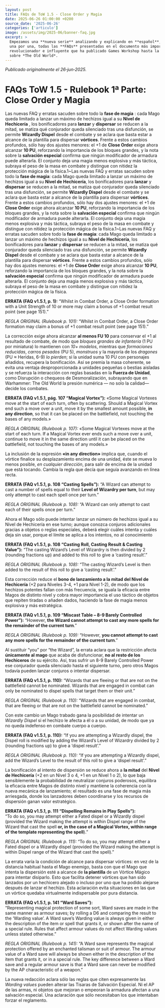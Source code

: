 ```yaml
---
layout: post
title: FAQs de ToW 1.5 - Close Order y Magia
date: 2025-06-26 01:00:00 +0200
source_date: '2025-06-26'
categories: ['articulo']
image: /assets/img/2025-06/banner-faq.jpg
excerpt: >
  Empezamos una **nueva serie** analizando y explicando en **español**,
  una por una, todas las **FAQs** presentadas en el documento más importante,
  revolucionador e influyente que ha publicado Games Workshop hasta la fecha
  sobre *The Old World*.
---
```

*Publicado originalmente el 26‑jun‑2025.*

# FAQs ToW 1.5 - Rulebook 1ª Parte: Close Order y Magia

Las nuevas FAQ y erratas sacuden sobre todo la **fase de magia** : cada Mago queda limitado a lanzar un máximo de hechizos igual a su **Nivel de Hechicería** , los bonificadores para **lanzar** y **dispersar** se reducen a la mitad, se matiza qué conjurador queda silenciado tras una disfunción, se permite **Wizardly Dispel** desde el combate y se aclara que basta estar a alcance de la plantilla para dispersar **vórtices**. Frente a estos cambios profundos, sólo hay dos ajustes menores: el +1 de **Close Order** exige ahora alcanzar **10 PU**, reforzando la importancia de los bloques grandes, y la nota sobre la **salvación especial** confirma que ningún modificador de armadura puede alterarla. El conjunto deja una magia menos explosiva y más táctica, subraya el peso de la masa en combate y distingue con nitidez la protección mágica de la física.1~Las nuevas FAQ y erratas sacuden sobre todo la **fase de magia**: cada Mago queda limitado a lanzar un máximo de hechizos igual a su **Nivel de Hechicería**, los bonificadores para **lanzar** y **dispersar** se reducen a la mitad, se matiza qué conjurador queda silenciado tras una disfunción, se permite **Wizardly Dispel** desde el combate y se aclara que basta estar a alcance de la plantilla para dispersar **vórtices**. Frente a estos cambios profundos, sólo hay dos ajustes menores: el +1 de **Close Order** exige ahora alcanzar **10 PU**, reforzando la importancia de los bloques grandes, y la nota sobre la **salvación especial** confirma que ningún modificador de armadura puede alterarla. El conjunto deja una magia menos explosiva y más táctica, subraya el peso de la masa en combate y distingue con nitidez la protección mágica de la física.1~Las nuevas FAQ y erratas sacuden sobre todo la **fase de magia**: cada Mago queda limitado a lanzar un máximo de hechizos igual a su **Nivel de Hechicería**, los bonificadores para **lanzar** y **dispersar** se reducen a la mitad, se matiza qué conjurador queda silenciado tras una disfunción, se permite **Wizardly Dispel** desde el combate y se aclara que basta estar a alcance de la plantilla para dispersar **vórtices**. Frente a estos cambios profundos, sólo hay dos ajustes menores: el +1 de **Close Order** exige ahora alcanzar **10 PU**, reforzando la importancia de los bloques grandes, y la nota sobre la **salvación especial** confirma que ningún modificador de armadura puede alterarla. El conjunto deja una magia menos explosiva y más táctica, subraya el peso de la masa en combate y distingue con nitidez la protección mágica de la física.



**ERRATA (FAQ v1.5.1, p. 1):** “Whilst in Combat Order, a Close Order formation with a Unit Strength of 10 or more may claim a bonus of +1 combat result point (see page 151).”

*REGLA ORIGINAL (Rulebook p. 101):* “Whilst in Combat Order, a Close Order formation may claim a bonus of +1 combat result point (see page 151).”

La corrección exige ahora alcanzar **al menos FU 10** para conservar el +1 al resultado de combate, de modo que *bloques grandes de infantería* (1 PU por miniatura) lo mantienen con *10+ modelos*, mientras que *formaciones reducidas*, *carros pesados* (PU 5), *monstruos* y la mayoría de los *dragones* (PU ≈ Heridas, 6-9) *lo pierden*; si la unidad suma 10 PU con personajes añadidos, recupera la bonificación. Así se premia la masa coherente, se evita una ventaja desproporcionada a unidades pequeñas o bestias aisladas y se refuerza la interacción con reglas basadas en la **Fuerza de Unidad**, como Disrupción o chequeos de Desmoralización, subrayando que en Warhammer: The Old World la presión numérica — no solo la calidad— decide los combates.



**ERRATA (FAQ v1.5.1, pág. 107 “Magical Vortex”):** «Some Magical Vortexes move at the start of each turn, often by scattering. Should a Magical Vortex end such a move over a unit, move it by the smallest amount possible, **in any direction**, so that it can be placed on the battlefield, not touching the bases of any models.»  

*REGLA ORIGINAL (Rulebook p. 107):* «Some Magical Vortexes move at the start of each turn. If a Magical Vortex ever ends such a move over a unit, continue to move it in the same direction until it can be placed on the battlefield, not touching the bases of any models.»

La inclusión de la expresión **«in any direction»** implica que, cuando el vórtice finalice su desplazamiento encima de una unidad, éste se mueva lo menos posible, *en cualquier dirección*, para salir de encima de la unidad que está tocando. Cambia la regla que decía que seguía avanzando en línea recta. 



**ERRATA (FAQ v1.5.1, p. 108 “Casting Spells”):** “A Wizard can attempt to cast a number of spells equal to their **Level of Wizardry per turn**, but may only attempt to cast each spell once per turn.”  

*REGLA ORIGINAL (Rulebook p. 108):* “A Wizard can only attempt to cast each of their spells once per turn.”   

Ahora el Mago sólo puede intentar lanzar un número de hechizos igual a su Nivel de Hechicería en ese turno; aunque conozca conjuros adicionales gracias a objetos o reglas especiales, deberá elegir cuáles intenta y cuáles deja sin usar, porque el límite se aplica a los intentos, no al conocimiento



**ERRATA (FAQ v1.5.1, p. 108 “Casting Roll, Casting Result & Casting Value”):** “The casting Wizard’s Level of Wizardry is then divided by 2 (rounding fractions up) and added to this roll to give a ‘casting result’.”   

*REGLA ORIGINAL (Rulebook p. 108):* “The casting Wizard’s Level is then added to the result of this roll to give a ‘casting result’.”   

Esta corrección reduce el **bono de lanzamiento a la mitad del Nivel de Hechicería** (+2 para Niveles 3-4, +1 para Nivel 1-2), de modo que los hechizos potentes fallan con más frecuencia, se iguala la eficacia entre Magos de distinto nivel y cobra mayor importancia el uso táctico de objetos que repiten tiradas o añaden dados, haciendo la fase de magia menos explosiva y más estratégica.  



**ERRATA (FAQ v1.5.1, p. 109 “Miscast Table – 8-9 Barely Controlled Power”):** “However, **the Wizard cannot attempt to cast any more spells for the remainder of the current turn**.”  

*REGLA ORIGINAL (Rulebook p. 109):* “However, **you cannot attempt to cast any more spells for the remainder of the current turn**.”  

Al sustituir “you” por “the Wizard”, la errata aclara que la restricción afecta **únicamente al mago** que acaba de disfuncionar, **no al resto de los Hechiceros** de su ejército. Así, tras sufrir un 8-9 Barely Controlled Power ese conjurador queda silenciado hasta el siguiente turno, pero otros Magos todavía pueden lanzar conjuros o intentar dispersar.  



**ERRATA (FAQ v1.5.1, p. 110):** “Wizards that are fleeing or that are not on the battlefield cannot be nominated. Wizards that are engaged in combat can only be nominated to dispel spells that target them or their unit.”  

*REGLA ORIGINAL (Rulebook p. 110):* “Wizards that are engaged in combat, that are fleeing or that are not on the battlefield cannot be nominated.”  

Con este cambio un Mago trabado gana la posibilidad de intentar un *Wizardly Dispel* si el hechizo le afecta a él o a su unidad, de modo que ya no queda indefenso en combate cuerpo a cuerpo.  



**ERRATA (FAQ v1.5.1, p. 110):** “If you are attempting a Wizardly dispel, the Dispel roll is modified by adding the Wizard’s Level of Wizardry divided by 2 (rounding fractions up) to give a ‘dispel result’.”  

*REGLA ORIGINAL (Rulebook p. 110):* “If you are attempting a Wizardly dispel, add the Wizard’s Level to the result of this roll to give a ‘dispel result’.”  

La bonificación al intento de dispersión se reduce ahora a **la mitad** del **Nivel de Hechicería** (+2 en un Nivel 3 o 4, +1 en un Nivel 1 o 2), lo que baja sensiblemente la probabilidad de neutralizar conjuros poderosos, equilibra la eficacia entre Magos de distinto nivel y mantiene la coherencia con la nueva mecánica de lanzamiento; el resultado es una fase de magia más arriesgada, donde los lanzadores deben coordinarse y los recursos de dispersión ganan valor estratégico.  



**ERRATA (FAQ v1.5.1, p. 111 “Dispelling Remains in Play Spells”):**  
“To do so, you may attempt either a Fated dispel or a Wizardly dispel (provided the Wizard making the attempt is within Dispel range of the Wizard that cast the spell **or, in the case of a Magical Vortex, within range of the template representing the spell**).”    

*REGLA ORIGINAL (Rulebook p. 111):*   “To do so, you may attempt either a Fated dispel or a Wizardly dispel (provided the Wizard making the attempt is within Dispel range of the Wizard that cast the spell).” 

La errata varía la condición de alcance para dispersar vórtices: en vez de la distancia habitual hasta el Mago enemigo, basta con que el Mago que intenta la dispersión esté a alcance de **la plantilla** de un Vórtice Mágico para intentar disiparlo. Esto que facilita detener vórtices que han sido lanzados por un hechicero alejado o incluso por uno que ha podido alejarse después de lanzar el hechizo. Esta aclaración evita situaciones en las que un vórtice quedaba virtualmente indispersable por pura distancia.  



**ERRATA (FAQ v1.5.1, p. 141 “Ward Saves”):**  
“Representing magical protection of some sort, Ward saves are made in the same manner as armour saves; by rolling a D6 and comparing the result to the ‘Warding value’. A Ward save’s Warding value is always given in either the description of the item or spell that grants it, or shown after the name of a special rule. Rules that affect armour values do not affect Warding values unless stated otherwise.” 

*REGLA ORIGINAL (Rulebook p. 141):*   “A Ward save represents the magical protection offered by an enchanted talisman or suit of armour. The armour value of a Ward save will always be shown either in the description of the item that grants it, or in a special rule. The key difference between a Ward save and a regular armour save is that a Ward save can never be modified by the AP characteristic of a weapon.” 

La nueva redacción aclara sólo las reglas que citen expresamente las *Warding values* pueden alterar las Tisaras de Salvación Especial. Ni el AP de las armas, ni objetos que mejoran o empeoran la armadura afectan a una salvación especial. Una aclaración que sólo necesitaban los que intentaban forzar el reglamento.

